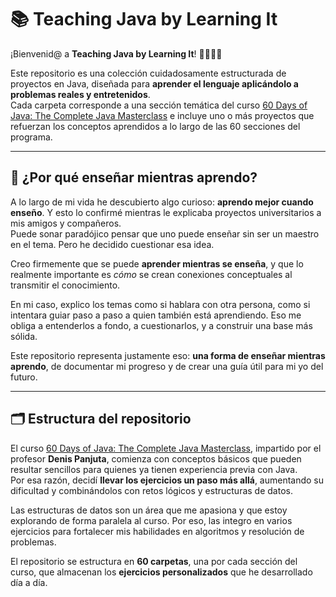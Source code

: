# 📚 Teaching Java by Learning It

¡Bienvenid@ a **Teaching Java by Learning It**! 👨‍🏫👩‍💻

Este repositorio es una colección cuidadosamente estructurada de proyectos en Java, diseñada para **aprender el lenguaje aplicándolo a problemas reales y entretenidos**.  
Cada carpeta corresponde a una sección temática del curso [60 Days of Java: The Complete Java Masterclass](https://www.udemy.com/course/javamasterclass/) e incluye uno o más proyectos que refuerzan los conceptos aprendidos a lo largo de las 60 secciones del programa.

---

## 🧠 ¿Por qué enseñar mientras aprendo?

A lo largo de mi vida he descubierto algo curioso: **aprendo mejor cuando enseño**. Y esto lo confirmé mientras le explicaba proyectos universitarios a mis amigos y compañeros.  
Puede sonar paradójico pensar que uno puede enseñar sin ser un maestro en el tema. Pero he decidido cuestionar esa idea.

Creo firmemente que se puede **aprender mientras se enseña**, y que lo realmente importante es *cómo* se crean conexiones conceptuales al transmitir el conocimiento.

En mi caso, explico los temas como si hablara con otra persona, como si intentara guiar paso a paso a quien también está aprendiendo. Eso me obliga a entenderlos a fondo, a cuestionarlos, y a construir una base más sólida.

Este repositorio representa justamente eso: **una forma de enseñar mientras aprendo**, de documentar mi progreso y de crear una guía útil para mi yo del futuro.

---

## 🗂️ Estructura del repositorio

El curso [60 Days of Java: The Complete Java Masterclass](https://www.udemy.com/course/javamasterclass/), impartido por el profesor **Denis Panjuta**, comienza con conceptos básicos que pueden resultar sencillos para quienes ya tienen experiencia previa con Java.  
Por esa razón, decidí **llevar los ejercicios un paso más allá**, aumentando su dificultad y combinándolos con retos lógicos y estructuras de datos.

Las estructuras de datos son un área que me apasiona y que estoy explorando de forma paralela al curso. Por eso, las integro en varios ejercicios para fortalecer mis habilidades en algoritmos y resolución de problemas.

El repositorio se estructura en **60 carpetas**, una por cada sección del curso, que almacenan los **ejercicios personalizados** que he desarrollado día a día.
